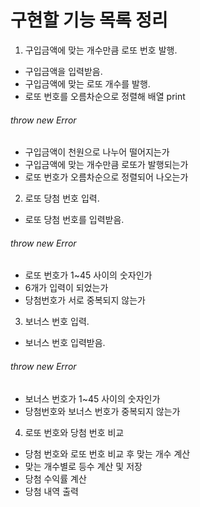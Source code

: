 # 구현할 기능 목록 정리

1. 구입금액에 맞는 개수만큼 로또 번호 발행.

- 구입금액을 입력받음.
- 구입금액에 맞는 로또 개수를 발행.
- 로또 번호를 오름차순으로 정렬해 배열 print

###### throw new Error

- 구입금액이 천원으로 나누어 떨어지는가
- 구입금액에 맞는 개수만큼 로또가 발행되는가
- 로또 번호가 오름차순으로 정렬되어 나오는가

2. 로또 당첨 번호 입력.

- 로또 당첨 번호를 입력받음.

###### throw new Error

- 로또 번호가 1~45 사이의 숫자인가
- 6개가 입력이 되었는가
- 당첨번호가 서로 중복되지 않는가

3. 보너스 번호 입력.

- 보너스 번호 입력받음.

###### throw new Error

- 보너스 번호가 1~45 사이의 숫자인가
- 당첨번호와 보너스 번호가 중복되지 않는가

4. 로또 번호와 당첨 번호 비교

- 당첨 번호와 로또 번호 비교 후 맞는 개수 계산
- 맞는 개수별로 등수 계산 및 저장
- 당첨 수익률 계산
- 당첨 내역 출력
